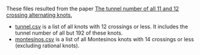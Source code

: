 These files resulted from the paper [The tunnel number of all 11 and 12 crossing alternating knots.](https://arxiv.org/abs/1908.01693)

* [tunnel.csv](./tunnel.csv) is a list of all knots with 12 crossings or less. It includes the tunnel number of all but 192 of these knots. 
* [montesinos.csv](./montesinos.csv) is a list of all Montesinos knots with 14 crossings or less (excluding rational knots).
